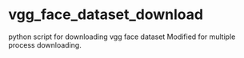 # vgg_face_dataset_download
python script for downloading vgg face dataset
Modified for multiple process downloading.
